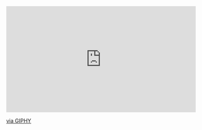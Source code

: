 <div style="width:100%;height:0;padding-bottom:56%;position:relative;"><iframe src="https://giphy.com/embed/3Vgl2xHYud11NvNoLJ" width="100%" height="100%" style="position:absolute" frameBorder="0" class="giphy-embed" allowFullScreen></iframe></div><p><a href="https://giphy.com/gifs/3Vgl2xHYud11NvNoLJ">via GIPHY</a></p>

